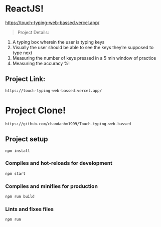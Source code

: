 # ReactJS!
https://touch-typing-web-bassed.vercel.app/


> Project Details:
1) A typing box wherein the user is typing keys
2) Visually the user should be able to see the keys they’re supposed to type next
3) Measuring the number of keys pressed in a 5 min window of practice
4) Measuring the accuracy %!

## Project Link:
```
https://touch-typing-web-bassed.vercel.app/
```

# Project Clone!
```
https://github.com/chandanhm1999/Touch-typing-web-bassed
```

## Project setup
```
npm install
```

### Compiles and hot-reloads for development
```
npm start
```

### Compiles and minifies for production
```
npm run build
```

### Lints and fixes files
```
npm run
```
